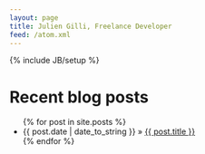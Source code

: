 ```yaml
---
layout: page
title: Julien Gilli, Freelance Developer
feed: /atom.xml
---
```

{% include JB/setup %}
# Recent blog posts

<ul class="posts">
  {% for post in site.posts %}
    <li><span>{{ post.date | date_to_string }}</span> &raquo; <a href="{{ BASE_PATH }}{{ post.url }}">{{ post.title }}</a></li>
  {% endfor %}
</ul>




